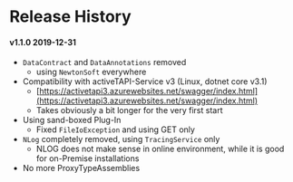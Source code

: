 # Release History

#### v1.1.0	2019-12-31

* `DataContract` and `DataAnnotations` removed
  * using `NewtonSoft` everywhere
* Compatibility with activeTAPI-Service v3 (Linux, dotnet core v3.1)
  * [https://activetapi3.azurewebsites.net/swagger/index.html](https://activetapi3.azurewebsites.net/swagger/index.html)
  * Takes obviously a bit longer for the very first start
* Using sand-boxed Plug-In
  * Fixed `FileIoException` and using GET only
* `NLog` completely removed, using `TracingService` only
  * NLOG does not make sense in online environment, while it is good for on-Premise installations
* No more ProxyTypeAssemblies
